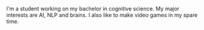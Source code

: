 I'm a student working on my bachelor in cognitive science. My major interests are AI, NLP and brains. I also like to make video games in my spare time.
